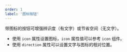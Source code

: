 ```yaml
---
order: 1
label: '图标按钮'
---
```


带图标的按钮可增强辨识度（有文字）或节省空间（无文字）。

- 使用 `icon` 属性设置图标，`icon` 属性值可以参考 `icon` 组件。
- 使用 `direction` 属性可以设置文字与图标的相对位置。
